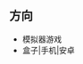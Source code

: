  <div id="information">
              <h2>方向</h2>
              <ul>
              <li>模拟器游戏</li>
              <li>盒子|手机|安卓</li>
              </ul>
 </div>
